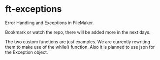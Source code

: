 # ft-exceptions
Error Handling and Exceptions in FileMaker.



Bookmark or watch the repo, there will be added more in the next days. 



The two custom functions are just examples. We are currently rewriting them to make use of the while() function. Also it is planned to use json for the Exception object. 
